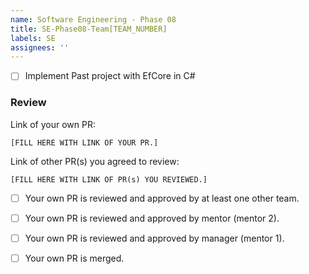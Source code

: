 ```yaml
---
name: Software Engineering - Phase 08
title: SE-Phase08-Team[TEAM_NUMBER]
labels: SE
assignees: ''
---
```


-   [ ] Implement Past project with EfCore in C#

### Review

Link of your own PR:

`[FILL HERE WITH LINK OF YOUR PR.]`

Link of other PR(s) you agreed to review:

`[FILL HERE WITH LINK OF PR(s) YOU REVIEWED.]`

-   [ ] Your own PR is reviewed and approved by at least one other team.

-   [ ] Your own PR is reviewed and approved by mentor (mentor 2).

-   [ ] Your own PR is reviewed and approved by manager (mentor 1).

-   [ ] Your own PR is merged.
